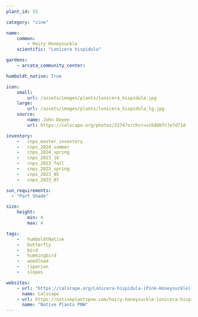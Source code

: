 ```yaml
---
plant_id: 52

category: "vine"

name: 
    common: 
        - Hairy Honeysuckle
    scientific: "Lonicera hispidula" 

gardens: 
    - arcata_community_center:

humboldt_native: True

icon: 
    small: 
        url: /assets/images/plants/lonicera_hispidula.jpg 
    large: 
        url: /assets/images/plants/lonicera_hispidula_lg.jpg 
    source: 
        name: John Doyen 
        url: https://calscape.org/photos/2274?srchcr=sc640bfc7e7d71d 

inventory: 
    -   cnps_master_inventory
    -   cnps_2024_summer
    -   cnps_2024_spring
    -   cnps_2023_10
    -   cnps_2023_fall
    -   cnps_2023_spring
    -   cnps_2023_05 
    -   cnps_2023_07 

sun_requirements:
  - "Part Shade"

size:
    height: 
        min: 4
        max: 4

tags:  
    -   humboldtNative
    -   butterfly
    -   bird
    -   hummingbird
    -   woodlnad
    -   riparian
    -   slopes

websites: 
    - url: "https://calscape.org/Lonicera-hispidula-(Pink-Honeysuckle)-2" 
      name: Calscape
    - url: https://nativeplantspnw.com/hairy-honeysuckle-lonicera-hispidula/
      name: "Native Plants PNW"
---
```


